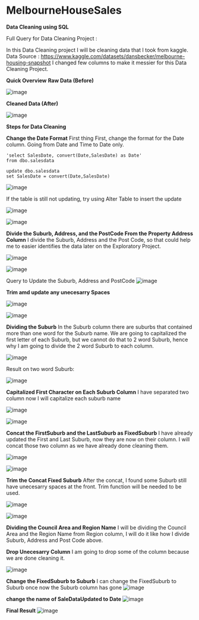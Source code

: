 # MelbourneHouseSales
**Data Cleaning using SQL**

Full Query for Data Cleaning Project : 

In this Data Cleaning project I will be cleaning data that I took from kaggle. 
Data Source : https://www.kaggle.com/datasets/dansbecker/melbourne-housing-snapshot
I changed few columns to make it messier for this Data Cleaning Project.

**Quick Overview**
**Raw Data (Before)**

 ![image](https://user-images.githubusercontent.com/129844542/235073933-61c4e0ea-8c16-4944-9841-efcf32c58f9a.png)


**Cleaned Data (After)**

 ![image](https://user-images.githubusercontent.com/129844542/235073945-cd3a9a77-c7a2-4c55-8ecd-8634bea0ecb2.png)





**Steps for Data Cleaning**

**Change the Date Format**
First thing First, change the format for the Date column. Going from Date and Time to Date only.
```
'select SalesDate, convert(Date,SalesDate) as Date'
from dbo.salesdata

update dbo.salesdata
set SalesDate = convert(Date,SalesDate)
```

 ![image](https://user-images.githubusercontent.com/129844542/235073971-f8b951a5-1ebe-4655-b5b8-54051fea4d4a.png)


 


If the table is still not updating, try using Alter Table to insert the update
 
![image](https://user-images.githubusercontent.com/129844542/235074075-fe3e94d3-04fb-4151-b72f-3e4d9dc97a7f.png)

![image](https://user-images.githubusercontent.com/129844542/235074093-739483ad-dd3c-4c03-9572-59b87fae50e8.png)

**Divide the Suburb, Address, and the PostCode From the Property Address Column**
I divide the Suburb, Address and the Post Code, so that could help me to easier identifies the data later on the Exploratory Project.
 
![image](https://user-images.githubusercontent.com/129844542/235074118-bba67108-f067-4a84-95f5-cbf20459885c.png)

 ![image](https://user-images.githubusercontent.com/129844542/235074140-8b6b8ed4-4b82-4f4a-a5b1-10d3b570ddcc.png)

Query to Update the Suburb, Address and PostCode
 ![image](https://user-images.githubusercontent.com/129844542/235074174-e22f061a-3e24-4dc7-be58-fd528d1364c7.png)


**Trim amd update any unecesarry Spaces**
 
![image](https://user-images.githubusercontent.com/129844542/235074199-85393c04-82c2-47fc-a025-f51d9788ac35.png)

![image](https://user-images.githubusercontent.com/129844542/235074241-d83c302b-a08b-40ca-920f-3ea787ea146b.png)

**Dividing the Suburb**
In the Suburb column there are suburbs that contained more than one word for the Suburb name. We are going to capitalized the first letter of each Suburb, but we cannot do that to 2 word Suburb, hence why I am going to divide the 2 word Suburb to each column. 
 
![image](https://user-images.githubusercontent.com/129844542/235074293-4859a6ae-d740-4320-bd32-c401aa43ceda.png)

Result on two word Suburb:
 
![image](https://user-images.githubusercontent.com/129844542/235074309-668d2dce-8e68-40dd-9ce1-84556b1dedad.png)


**Capitalized First Character on Each Suburb Column**
I have separated two column now I will capitalize each suburb name

 
![image](https://user-images.githubusercontent.com/129844542/235074339-c98df71c-6c2b-4ddf-b18f-c01e9f4854ae.png)

 ![image](https://user-images.githubusercontent.com/129844542/235074378-f8036d49-f923-4393-97e2-bfce8166ea9a.png)


**Concat the FirstSuburb and the LastSuburb as FixedSuburb**
I have already updated the First and Last Suburb, now they are now on their column. I will concat those two column as we have already done cleaning them. 
 
 ![image](https://user-images.githubusercontent.com/129844542/235074391-fde7e6ad-9a87-4d1c-8369-bef5f320dcba.png)

![image](https://user-images.githubusercontent.com/129844542/235074399-4ac0a635-8142-4664-b22d-1bfc2a87048d.png)

**Trim the Concat Fixed Suburb**
After the concat, I found some Suburb still have unecesarry spaces at the front. Trim function will be needed to be used. 
 
 ![image](https://user-images.githubusercontent.com/129844542/235074420-4dd72c66-b468-414f-ab14-8bc8d72f42af.png)

![image](https://user-images.githubusercontent.com/129844542/235074517-e5cf586d-453f-4a23-9b4f-bf6405018600.png)

**Dividing the Council Area and Region Name**
I will be dividing the Council Area and the Region Name from Region column, I will do it like how I divide Suburb, Address and Post Code above.
 
 

**Drop Unecesarry Column**
I am going to drop some of the column because we are done cleaning it. 
 
![image](https://user-images.githubusercontent.com/129844542/235074680-1f8da977-f89b-4885-b83f-7af6dc7f2413.png)


**Change the FixedSuburb to Suburb**
I can change the FixedSuburb to Suburb once now the Suburb column has gone
![image](https://user-images.githubusercontent.com/129844542/235074699-abc7c6fb-6007-4afe-a758-30a80858f9d5.png)


**change the name of SaleDataUpdated to Date**
![image](https://user-images.githubusercontent.com/129844542/235074731-d1af6b08-7af8-4f7a-b2e8-320d87d9d1af.png)


**Final Result**
![image](https://user-images.githubusercontent.com/129844542/235074759-fadced25-e14b-45d7-8f83-bee7293fb3ad.png)


